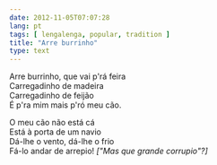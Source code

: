 ```yaml
---
date: 2012-11-05T07:07:28
lang: pt
tags: [ lengalenga, popular, tradition ]
title: "Arre burrinho"
type: text
---
```


Arre burrinho, que vai p'rá feira\
Carregadinho de madeira\
Carregadinho de feijão\
É p'ra mim mais p'ró meu cão.

O meu cão não está cá\
Está à porta de um navio\
Dá-lhe o vento, dá-lhe o frio\
Fá-lo andar de arrepio! *["Mas que grande corrupio"?]*

